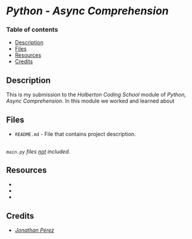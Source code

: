 # _Python - Async Comprehension_

### Table of contents

- [Description](#description)
- [Files](#files)
- [Resources](#resources)
- [Credits](#credits)

## Description

This is my submission to the _Holberton Coding School_ module of _Python, Async Comprehension_. In this module we worked and learned about

## Files

- `README.md` - File that contains project description.

##

_`main.py` files <ins>not</ins> included._

## Resources

- _[]()_
- _[]()_
- _[]()_

## Credits

- _[Jonathan Pérez](https://github.com/prodjohnper)_
